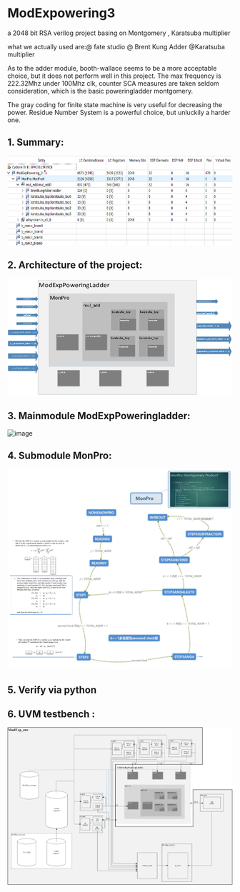 # ModExpowering3
a 2048 bit RSA verilog project basing on Montgomery , Karatsuba multiplier

what we actually used are:@ fate studio @ Brent Kung Adder @Karatsuba multiplier

As to the adder module, booth-wallace seems to be a more acceptable choice, but it does not perform well in this project.
The max frequency is 222.32Mhz under 100Mhz clk, counter SCA measures are taken seldom consideration, which is the basic poweringladder montgomery.

The gray coding for finite state machine is very useful for decreasing the power. 
Residue Number System is a powerful choice, but unluckily a harder one.

## **1. Summary**:
<img src="https://github.com/zdszx/Modexpowering3/blob/master/1.png" width="600" height="200" /><br/>

## **2. Architecture of the project:**
![image](https://github.com/zdszx/Modexpowering3/blob/master/2.png)

## **3. Mainmodule ModExpPoweringladder:**
![image](https://github.com/zdszx/Modexpowering3/blob/master/3.png)

## **4. Submodule MonPro:**
![image](https://github.com/zdszx/Modexpowering3/blob/master/4.png)

## **5. Verify via python**

## **6. UVM testbench :**
![image](https://github.com/zdszx/Modexpowering3/blob/master/5.png)

